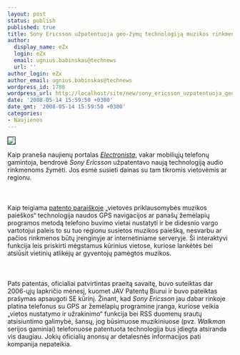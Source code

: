 ```yaml
---
layout: post
status: publish
published: true
title: Sony Ericsson užpatentuoja geo-žymų technologiją muzikos rinkmenoms
author:
  display_name: eZx
  login: eZx
  email: ugnius.babinskas@technews
  url: ''
author_login: eZx
author_email: ugnius.babinskas@technews
wordpress_id: 1788
wordpress_url: http://localhost/site/new/sony_ericsson_uzpatentuoja_geo_zymu_technologija_muzikos_rinkmenoms/
date: '2008-05-14 15:59:50 +0300'
date_gmt: '2008-05-14 15:59:50 +0300'
categories:
- Naujienos
---
```

<div class="imgright"><img src=" http://www.technews.lt/upl/Failai/sony-ericssonw980.jpg" border="1"></div>
<p>Kaip praneša naujienų portalas <a class="ns" href=" http://www.electronista.com/"><i>Electronista</i></a>, vakar mobiliųjų telefonų gamintoja, bendrovė <i>Sony Ericsson</i> užpatentavo naują technologiją audio rinkmenoms žymėti. Jos esmė susieti dainas su tam tikromis vietovėmis ar regionu.<br />
<br><br />
<br>Kaip teigiama <a class="ns" href=" http://macnn.com/rd/101127==http://appft1.uspto.gov/netacgi/nph-Parser?Sect1=PTO2&amp;Sect2=HITOFF&amp;u=%2Fnetahtml%2FPTO%2Fsearch-adv.html&amp;r=5&amp;f=G&amp;l=50&amp;d=PG01&amp;p=1&amp;S1=sony.AS.&amp;OS=AN/sony&amp;RS=AN/sony">patento paraiškoje</a> „vietovės priklausomybės muzikos paieškos“ technologija naudos GPS navigacijos ar panašų žemėlapių programos metodą telefono buvimo vietai nustatyti ir be didesnio vargo vartotojui paleis to su tuo regionu susietos muzikos paiešką, nesvarbu ar pačios rinkmenos būtų įrenginyje ar internetiniame serveryje. Ši interaktyvi funkcija leis priskirti mėgstamus kūrinius vietose, kuriose lankėtės bei atsiūsit vietinių atlikėjų ar gyventojų pamėgtos muzikos.<br />
<br><br />
<br>Pats patentas, oficialiai patvirtintas praeitą savaitę, buvo suteiktas dar 2006-ųjų lapkričio mėnesį, kuomet JAV Patentų Biurui ir buvo pateiktas prašymas apsaugoti SE kūrinį. Žinant, kad <i>Sony Ericsson</i> jau dabar rinkoje platina telefonus su GPS ar žemėlapių programine įranga, kuriose veikia „vietos nustatymo ir užrakinimo“ funkcija bei RSS duomenų srautų atsisiuntimo galimybė, šansų, jog būsimuose muzikiniuose (pvz. <i>Walkman</i> serijos gaminiai) telefonuose patentuota technologija bus įdiegta atsiranda vis daugiau. Jokių oficialių anonsų ar detalesnės informacijos pati kompanija nepateikia.<br />
<br><br />
<br></p>
